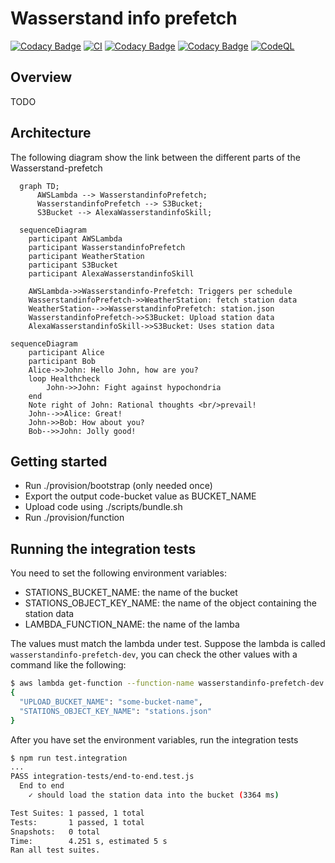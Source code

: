 # Wasserstand info prefetch

[![Codacy Badge](https://app.codacy.com/project/badge/Grade/248b9a679ff243c1acd47f79be823ea1)](https://www.codacy.com/gh/koenighotze/wasserstandinfo-prefetch/dashboard?utm_source=github.com\&utm_medium=referral\&utm_content=koenighotze/wasserstandinfo-prefetch\&utm_campaign=Badge_Grade)
[![CI](https://github.com/koenighotze/wasserstandinfo-prefetch/actions/workflows/ci.yml/badge.svg)](https://github.com/koenighotze/wasserstandinfo-prefetch/actions/workflows/ci.yml)
[![Codacy Badge](https://app.codacy.com/project/badge/Grade/7f1df715383445979b8b6a51e6a9d7a7)](https://www.codacy.com/gh/koenighotze/wasserstandinfo-prefetch/dashboard?utm_source=github.com\&utm_medium=referral\&utm_content=koenighotze/wasserstandinfo-prefetch\&utm_campaign=Badge_Grade)
[![Codacy Badge](https://app.codacy.com/project/badge/Coverage/7f1df715383445979b8b6a51e6a9d7a7)](https://www.codacy.com/gh/koenighotze/wasserstandinfo-prefetch/dashboard?utm_source=github.com\&utm_medium=referral\&utm_content=koenighotze/wasserstandinfo-prefetch\&utm_campaign=Badge_Coverage)
[![CodeQL](https://github.com/koenighotze/wasserstandinfo-prefetch/actions/workflows/codeql-analysis.yml/badge.svg)](https://github.com/koenighotze/wasserstandinfo-prefetch/actions/workflows/codeql-analysis.yml)

## Overview

TODO

## Architecture

The following diagram show the link between the different parts of the Wasserstand-prefetch

```mermaid
  graph TD;
      AWSLambda --> WasserstandinfoPrefetch;
      WasserstandinfoPrefetch --> S3Bucket;
      S3Bucket --> AlexaWasserstandinfoSkill;
```

```mermaid
  sequenceDiagram
    participant AWSLambda
    participant WasserstandinfoPrefetch
    participant WeatherStation
    participant S3Bucket
    participant AlexaWasserstandinfoSkill

    AWSLambda->>Wasserstandinfo-Prefetch: Triggers per schedule
    WasserstandinfoPrefetch->>WeatherStation: fetch station data
    WeatherStation-->>WasserstandinfoPrefetch: station.json
    WasserstandinfoPrefetch->>S3Bucket: Upload station data
    AlexaWasserstandinfoSkill->>S3Bucket: Uses station data
```

```mermaid
sequenceDiagram
    participant Alice
    participant Bob
    Alice->>John: Hello John, how are you?
    loop Healthcheck
        John->>John: Fight against hypochondria
    end
    Note right of John: Rational thoughts <br/>prevail!
    John-->>Alice: Great!
    John->>Bob: How about you?
    Bob-->>John: Jolly good!
```

## Getting started

*   Run ./provision/bootstrap (only needed once)
*   Export the output code-bucket value as BUCKET_NAME
*   Upload code using ./scripts/bundle.sh
*   Run ./provision/function

## Running the integration tests

You need to set the following environment variables:

*   STATIONS_BUCKET_NAME: the name of the bucket
*   STATIONS_OBJECT_KEY_NAME: the name of the object containing the station data
*   LAMBDA_FUNCTION_NAME: the name of the lamba

The values must match the lambda under test. Suppose the lambda is called `wasserstandinfo-prefetch-dev`, you can check the other values with a command like the following:

```bash
$ aws lambda get-function --function-name wasserstandinfo-prefetch-dev | jq '.Configuration.Environment.Variables'
{
  "UPLOAD_BUCKET_NAME": "some-bucket-name",
  "STATIONS_OBJECT_KEY_NAME": "stations.json"
}
```

After you have set the environment variables, run the integration tests

```bash
$ npm run test.integration
...
PASS integration-tests/end-to-end.test.js
  End to end
    ✓ should load the station data into the bucket (3364 ms)

Test Suites: 1 passed, 1 total
Tests:       1 passed, 1 total
Snapshots:   0 total
Time:        4.251 s, estimated 5 s
Ran all test suites.
```
